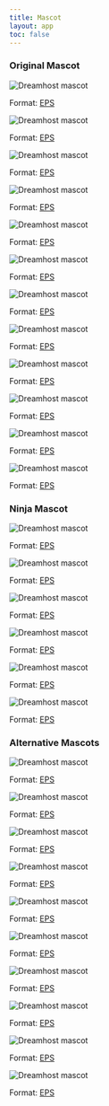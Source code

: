 ```yaml
---
title: Mascot
layout: app
toc: false
---
```


<div class="container-fluid p-0">
<h3 class="m-bottom-2">Original Mascot</h3>
	<div class="row">
		<div class="col-sm-6 col-md-2">
			<img class="m-bottom-0 p-bottom-0" src="{{site.baseurl}}/assets/images/mascot/m-1-1.png" alt="Dreamhost mascot" />
			<p class="p-2 bg-c-g100">Format: <a href="{{site.baseurl}}/assets/downloads/mascot/m-1-1.eps">EPS</a></p>
		</div>
		<div class="col-sm-6 col-md-2">
			<img class="m-bottom-0 p-bottom-0" src="{{site.baseurl}}/assets/images/mascot/m-1-2.png" alt="Dreamhost mascot" />
			<p class="p-2 bg-c-g100">Format: <a href="{{site.baseurl}}/assets/downloads/mascot/m-1-2.eps">EPS</a></p>
		</div>
		<div class="col-sm-6 col-md-2">
			<img class="m-bottom-0 p-bottom-0" src="{{site.baseurl}}/assets/images/mascot/m-1-3.png" alt="Dreamhost mascot" />
			<p class="p-2 bg-c-g100">Format: <a href="{{site.baseurl}}/assets/downloads/mascot/m-1-3.eps">EPS</a></p>
		</div>
		<div class="col-sm-6 col-md-2">
			<img class="m-bottom-0 p-bottom-0" src="{{site.baseurl}}/assets/images/mascot/m-1-4.png" alt="Dreamhost mascot" />
			<p class="p-2 bg-c-g100">Format: <a href="{{site.baseurl}}/assets/downloads/mascot/m-1-4.eps">EPS</a></p>
		</div>
		<div class="col-sm-6 col-md-2">
			<img class="m-bottom-0 p-bottom-0" src="{{site.baseurl}}/assets/images/mascot/m-1-5.png" alt="Dreamhost mascot" />
			<p class="p-2 bg-c-g100">Format: <a href="{{site.baseurl}}/assets/downloads/mascot/m-1-5.eps">EPS</a></p>
		</div>
		<div class="col-sm-6 col-md-2">
			<img class="m-bottom-0 p-bottom-0" src="{{site.baseurl}}/assets/images/mascot/m-1-6.png" alt="Dreamhost mascot" />
			<p class="p-2 bg-c-g100">Format: <a href="{{site.baseurl}}/assets/downloads/mascot/m-1-6.eps">EPS</a></p>
		</div>
	</div>
</div>

<div class="container-fluid p-0">
	<div class="row">
		<div class="col-sm-6 col-md-2">
			<img class="m-bottom-0 p-bottom-0" src="{{site.baseurl}}/assets/images/mascot/m-1-7.png" alt="Dreamhost mascot" />
			<p class="p-2 bg-c-g100">Format: <a href="{{site.baseurl}}/assets/downloads/mascot/m-1-7.eps">EPS</a></p>
		</div>
		<div class="col-sm-6 col-md-2">
			<img class="m-bottom-0 p-bottom-0" src="{{site.baseurl}}/assets/images/mascot/m-3-1.png" alt="Dreamhost mascot" />
			<p class="p-2 bg-c-g100">Format: <a href="{{site.baseurl}}/assets/downloads/mascot/m-3-1.eps">EPS</a></p>
		</div>
		<div class="col-sm-6 col-md-2">
			<img class="m-bottom-0 p-bottom-0" src="{{site.baseurl}}/assets/images/mascot/m-3-2.png" alt="Dreamhost mascot" />
			<p class="p-2 bg-c-g100">Format: <a href="{{site.baseurl}}/assets/downloads/mascot/m-3-2.eps">EPS</a></p>
		</div>
		<div class="col-sm-6 col-md-2">
			<img class="m-bottom-0 p-bottom-0" src="{{site.baseurl}}/assets/images/mascot/m-3-3.png" alt="Dreamhost mascot" />
			<p class="p-2 bg-c-g100">Format: <a href="{{site.baseurl}}/assets/downloads/mascot/m-3-3.eps">EPS</a></p>
		</div>
		<div class="col-sm-6 col-md-2">
			<img class="m-bottom-0 p-bottom-0" src="{{site.baseurl}}/assets/images/mascot/m-3-4.png" alt="Dreamhost mascot" />
			<p class="p-2 bg-c-g100">Format: <a href="{{site.baseurl}}/assets/downloads/mascot/m-3-4.eps">EPS</a></p>
		</div>
		<div class="col-sm-6 col-md-2">
			<img class="m-bottom-0 p-bottom-0" src="{{site.baseurl}}/assets/images/mascot/m-3-5.png" alt="Dreamhost mascot" />
			<p class="p-2 bg-c-g100">Format: <a href="{{site.baseurl}}/assets/downloads/mascot/m-3-5.eps">EPS</a></p>
		</div>
	</div>
</div>

<div class="container-fluid p-0">
<h3 class="m-bottom-2">Ninja Mascot</h3>
	<div class="row">
		<div class="col-sm-6 col-md-2">
			<img class="m-bottom-0 p-bottom-0" src="{{site.baseurl}}/assets/images/mascot/m-2-1.png" alt="Dreamhost mascot" />
			<p class="p-2 bg-c-g100">Format: <a href="{{site.baseurl}}/assets/downloads/mascot/m-2-1.eps">EPS</a></p></div>
		<div class="col-sm-6 col-md-2">
			<img class="m-bottom-0 p-bottom-0" src="{{site.baseurl}}/assets/images/mascot/m-2-2.png" alt="Dreamhost mascot" />
			<p class="p-2 bg-c-g100">Format: <a href="{{site.baseurl}}/assets/downloads/mascot/m-2-2.eps">EPS</a></p></div>
		<div class="col-sm-6 col-md-2">
			<img class="m-bottom-0 p-bottom-0" src="{{site.baseurl}}/assets/images/mascot/m-2-3.png" alt="Dreamhost mascot" />
			<p class="p-2 bg-c-g100">Format: <a href="{{site.baseurl}}/assets/downloads/mascot/m-2-3.eps">EPS</a></p></div>
		<div class="col-sm-6 col-md-2">
			<img class="m-bottom-0 p-bottom-0" src="{{site.baseurl}}/assets/images/mascot/m-2-4.png" alt="Dreamhost mascot" />
			<p class="p-2 bg-c-g100">Format: <a href="{{site.baseurl}}/assets/downloads/mascot/m-2-4.eps">EPS</a></p></div>
		<div class="col-sm-6 col-md-2">
			<img class="m-bottom-0 p-bottom-0" src="{{site.baseurl}}/assets/images/mascot/m-2-5.png" alt="Dreamhost mascot" />
			<p class="p-2 bg-c-g100">Format: <a href="{{site.baseurl}}/assets/downloads/mascot/m-2-5.eps">EPS</a></p></div>
		<div class="col-sm-6 col-md-2">
			<img class="m-bottom-0 p-bottom-0" src="{{site.baseurl}}/assets/images/mascot/m-2-6.png" alt="Dreamhost mascot" />
			<p class="p-2 bg-c-g100">Format: <a href="{{site.baseurl}}/assets/downloads/mascot/m-2-6.eps">EPS</a></p></div>
	</div>
</div>

<div class="container-fluid p-0">
<h3>Alternative Mascots</h3>
	<div class="row">
		<div class="col-sm-6 col-md-2">
			<img class="m-bottom-0 p-bottom-0" src="{{site.baseurl}}/assets/images/mascot/m-4-1.png" alt="Dreamhost mascot" />
			<p class="p-2 bg-c-g100">Format: <a href="{{site.baseurl}}/assets/downloads/mascot/m-4-1.eps">EPS</a>
			</p></div>
		<div class="col-sm-6 col-md-2">
			<img class="m-bottom-0 p-bottom-0" src="{{site.baseurl}}/assets/images/mascot/m-4-2.png" alt="Dreamhost mascot" />
			<p class="p-2 bg-c-g100">Format: <a href="{{site.baseurl}}/assets/downloads/mascot/m-4-2.eps">EPS</a>
			</p></div>
		<div class="col-sm-6 col-md-2">
			<img class="m-bottom-0 p-bottom-0" src="{{site.baseurl}}/assets/images/mascot/m-4-3.png" alt="Dreamhost mascot" />
			<p class="p-2 bg-c-g100">Format: <a href="{{site.baseurl}}/assets/downloads/mascot/m-4-3.eps">EPS</a></p></div>
		<div class="col-sm-6 col-md-2">
			<img class="m-bottom-0 p-bottom-0" src="{{site.baseurl}}/assets/images/mascot/m-4-4.png" alt="Dreamhost mascot" />
			<p class="p-2 bg-c-g100">Format: <a href="{{site.baseurl}}/assets/downloads/mascot/m-4-4.eps">EPS</a></p></div>
		<div class="col-sm-6 col-md-2">
			<img class="m-bottom-0 p-bottom-0" src="{{site.baseurl}}/assets/images/mascot/m-4-5.png" alt="Dreamhost mascot" />
			<p class="p-2 bg-c-g100">Format: <a href="{{site.baseurl}}/assets/downloads/mascot/m-4-5.eps">EPS</a></p></div>
		<div class="col-sm-6 col-md-2">
			<img class="m-bottom-0 p-bottom-0" src="{{site.baseurl}}/assets/images/mascot/m-4-6.png" alt="Dreamhost mascot" />
			<p class="p-2 bg-c-g100">Format: <a href="{{site.baseurl}}/assets/downloads/mascot/m-4-6.eps">EPS</a></p></div>
	</div>
</div>

<div class="container-fluid p-0">
	<div class="row">
		<div class="col-sm-6 col-md-2">
			<img class="m-bottom-0 p-bottom-0" src="{{site.baseurl}}/assets/images/mascot/m-4-7.png" alt="Dreamhost mascot" />
			<p class="p-2 bg-c-g100">Format: <a href="{{site.baseurl}}/assets/downloads/mascot/m-4-7.eps">EPS</a></p>
		</div>
		<div class="col-sm-6 col-md-2">
			<img class="m-bottom-0 p-bottom-0" src="{{site.baseurl}}/assets/images/mascot/m-4-8.png" alt="Dreamhost mascot" />
			<p class="p-2 bg-c-g100">Format: <a href="{{site.baseurl}}/assets/downloads/mascot/m-4-8.eps">EPS</a></p>
		</div>
		<div class="col-sm-6 col-md-2">
			<img class="m-bottom-0 p-bottom-0" src="{{site.baseurl}}/assets/images/mascot/m-4-9.png" alt="Dreamhost mascot" />
			<p class="p-2 bg-c-g100">Format: <a href="{{site.baseurl}}/assets/downloads/mascot/m-4-9.eps">EPS</a></p>
		</div>
		<div class="col-sm-6 col-md-2">
			<img class="m-bottom-0 p-bottom-0" src="{{site.baseurl}}/assets/images/mascot/m-4-10.png" alt="Dreamhost mascot" />
			<p class="p-2 bg-c-g100">Format: <a href="{{site.baseurl}}/assets/downloads/mascot/m-4-10.eps">EPS</a></p>
		</div>
	</div>
</div>
